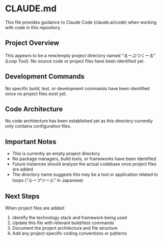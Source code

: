 # CLAUDE.md

This file provides guidance to Claude Code (claude.ai/code) when working with code in this repository.

## Project Overview

This appears to be a new/empty project directory named "るーぷつくーる" (Loop Tool). No source code or project files have been identified yet.

## Development Commands

No specific build, test, or development commands have been identified since no project files exist yet.

## Code Architecture

No code architecture has been established yet as this directory currently only contains configuration files.

## Important Notes

- This is currently an empty project directory
- No package managers, build tools, or frameworks have been identified
- Future instances should analyze the actual codebase once project files are added
- The directory name suggests this may be a tool or application related to loops ("ループツール" in Japanese)

## Next Steps

When project files are added:
1. Identify the technology stack and framework being used
2. Update this file with relevant build/test commands
3. Document the project architecture and file structure
4. Add any project-specific coding conventions or patterns